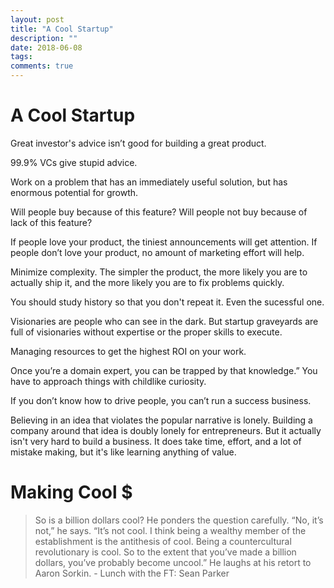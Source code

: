 ```yaml
---
layout: post
title: "A Cool Startup"
description: ""
date: 2018-06-08
tags: 
comments: true
---
```



# A Cool Startup

Great investor's advice isn’t good for building a great product. 

99.9% VCs give stupid advice. 

Work on a problem that has an immediately useful solution, but has enormous potential for growth. 

Will people buy because of this feature? Will people not buy because of lack of this feature?

If people love your product, the tiniest announcements will get attention. If people don’t love your product, no amount of marketing effort will help.

Minimize complexity. The simpler the product, the more likely you are to actually ship it, and the more likely you are to fix problems quickly.

You should study history so that you don't repeat it. Even the sucessful one.
 
Visionaries are people who can see in the dark. But startup graveyards are full of visionaries without expertise or the proper skills to execute.

Managing resources to get the highest ROI on your work.

Once you’re a domain expert, you can be trapped by that knowledge.” You have to approach things with childlike curiosity. 

If you don’t know how to drive people, you can’t run a success business. 

Believing in an idea that violates the popular narrative is lonely. Building a company around that idea is doubly lonely for entrepreneurs. But it actually isn't very hard to build a business. It does take time, effort, and a lot of mistake making, but it's like learning anything of value. 

# Making Cool $
> So is a billion dollars cool? He ponders the question carefully. “No, it’s not,” he says. “It’s not cool. I think being a wealthy member of the establishment is the antithesis of cool. Being a countercultural revolutionary is cool. So to the extent that you’ve made a billion dollars, you’ve probably become uncool.” He laughs at his retort to Aaron Sorkin. - Lunch with the FT: Sean Parker


